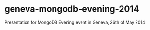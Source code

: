 geneva-mongodb-evening-2014
===========================

Presentation for MongoDB Evening event in Geneva, 26th of May 2014
